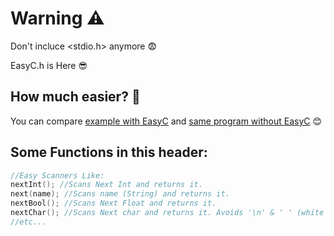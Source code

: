 # Warning ⚠
Don't incluce <stdio.h> anymore 😨

EasyC.h is Here 😎


## How much easier? 🤔

You can compare [example with EasyC](https://github.com/Ahmadrezadl/EasyC.h/blob/master/Example%20With%20EasyC.c) and [same program without EasyC](https://github.com/Ahmadrezadl/EasyC.h/blob/master/Example%20Without%20EasyC.c) 😊 


## Some Functions in this header:

```c
//Easy Scanners Like:
nextInt(); //Scans Next Int and returns it.
next(name); //Scans name (String) and returns it.
nextBool(); //Scans Next Float and returns it.
nextChar(); //Scans Next char and returns it. Avoids '\n' & ' ' (white space)
//etc...

```

